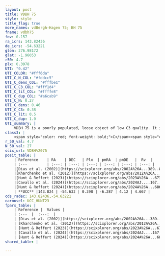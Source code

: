 ```yaml
---
layout: post
title: VDBH 75
style: style
title_flag: true
more_names: vdBergh-Hagen 75; BH 75
fname: vdbh75
fov: 0.157
ra_icrs: 143.82436
de_icrs: -54.63221
glon: 276.98172
glat: -1.96053
r50: 4.7
plx: 0.3978
UTI: "0.42"
UTI_COLOR: "#fff6da"
UTI_C_N_COL: "#fddcc5"
UTI_C_dens_COL: "#fffbe1"
UTI_C_C3_COL: "#fff1d4"
UTI_C_lit_COL: "#ffffe8"
UTI_C_dup_COL: "#a6cab9"
UTI_C_N: 0.27
UTI_C_dens: 0.46
UTI_C_C3: 0.38
UTI_C_lit: 0.5
UTI_C_dup: 1.0
UTI_summary: |
    VDBH 75 is a poorly populated, loose object of low C3 quality. It is moderately studied in the literature.
class3: |
    <span style="color: red; font-weight: bold;">C</span><span style="color: #FFC300; font-weight: bold;">B</span>
r_50_val: 4.7
N_50_val: 27
scix_url: VDBH%2075
posit_table: |
    | Reference    | RA    | DEC   | Plx  | pmRA  | pmDE   |  Rv  |
    | :---         | :---: | :---: | :---: | :---: | :---: | :---: |
    |[Dias et al. (2002)](https://scixplorer.org/abs/2002A%26A...389..871D) | 143.7 | -54.7 | -- | -1.37 | 1.83 | -- |
    |[Kharchenko et al. (2012)](https://scixplorer.org/abs/2012A%26A...543A.156K) | 143.679 | -54.7 | -- | -7.31 | 8.06 | -- |
    |[Hunt & Reffert (2023)](https://scixplorer.org/abs/2023A%26A...673A.114H) | 143.801 | -54.627 | 0.388 | -6.218 | 4.118 | 38.888 |
    |[Cavallo et al. (2024)](https://scixplorer.org/abs/2024AJ....167...12C) | 144.237 | -54.594 | 0.399 | -- | -- | -- |
    |[Hunt & Reffert (2024)](https://scixplorer.org/abs/2024A%26A...686A..42H) | 143.801 | -54.627 | 0.388 | -6.218 | 4.118 | 38.888 |
    | **UCC** |143.824 | -54.632 | 0.398 | -6.287 | 4.12 | 4.667 | 
cds_radec: 143.82436,-54.63221
carousel: UCC_HUNT23
fpars_table: |
    | Reference |  Values |
    | :---  |  :---:  |
    | [Dias et al. (2002)](https://scixplorer.org/abs/2002A%26A...389..871D) | `E(B-V)=0.54, Dist=2500.0, Age=8.25` |
    | [Kharchenko et al. (2012)](https://scixplorer.org/abs/2012A%26A...543A.156K) | `e_bv=0.979, distance=5984, log_age=8.85` |
    | [Hunt & Reffert (2023)](https://scixplorer.org/abs/2023A%26A...673A.114H) | `AV50=1.611, diffAV50=2.524, MOD50=11.74, logAge50=7.978` |
    | [Cavallo et al. (2024)](https://scixplorer.org/abs/2024AJ....167...12C) | `AV50=1.54, dMod50=11.75, logAge50=8.47, [Fe/H]50=0.38` |
    | [Hunt & Reffert (2024)](https://scixplorer.org/abs/2024A%26A...686A..42H) | `MassJ=276.857` |
shared_table: |
    
---
```

